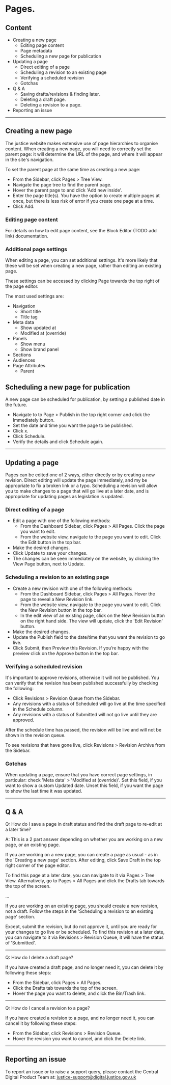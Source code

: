 # Pages.

## Content

- Creating a new page
  - Editing page content
  - Page metadata
  - Scheduling a new page for publication
- Updating a page
  - Direct editing of a page
  - Scheduling a revision to an existing page
  - Verifying a scheduled revision 
  - Gotchas
- Q & A
  - Saving drafts/revisions & finding later.
  - Deleting a draft page.
  - Deleting a revision to a page.
- Reporting an issue

---

## Creating a new page

The justice website makes extensive use of page hierarchies to organise content. 
When creating a new page, you will need to correctly set the parent page:
it will determine the URL of the page, and where it will appear in the site's navigation.

To set the parent page at the same time as creating a new page:

- From the Sidebar, click Pages > Tree View.
- Navigate the page tree to find the parent page.
- Hover the parent page to and click 'Add new inside'.
- Enter the page title(s).
  You have the option to create multiple pages at once, but there is less risk of error if you create one page at a time.
- Click Add.

### Editing page content

For details on how to edit page content, see the Block Editor (TODO add link) documentation.

### Additional page settings

When editing a page, you can set additional settings. 
It's more likely that these will be set when creating a new page, rather than editing an existing page.

These settings can be accessed by clicking Page towards the top right of the page editor.

The most used settings are:

- Navigation
  - Short title
  - Title tag
- Meta data
  - Show updated at
  - Modified at (override)
- Panels
  - Show menu
  - Show brand panel
- Sections
- Audiences
- Page Attributes
  - Parent

## Scheduling a new page for publication

A new page can be scheduled for publication, by setting a published date in the future.

- Navigate to to Page > Publish in the top right corner and click the Immediately button.
- Set the date and time you want the page to be published.
- Click x.
- Click Schedule.
- Verify the details and click Schedule again.

---

## Updating a page

Pages can be edited one of 2 ways, either directly or by creating a new revision. 
Direct editing will update the page immediately, and my be appropriate to fix a broken link or a typo.
Scheduling a revision will allow you to make changes to a page that will go live at a later date, 
and is appropriate for updating pages as legislation is updated.

### Direct editing of a page

- Edit a page with one of the following methods:
  - From the Dashboard Sidebar, click Pages > All Pages. Click the page you want to edit.
  - From the website view, navigate to the page you want to edit. Click the Edit button in the top bar.
- Make the desired changes.
- Click Update to save your changes.
- The changes can be seen immediately on the website, by clicking the View Page button, next to Update.

### Scheduling a revision to an existing page

- Create a new revision with one of the following methods:
  - From the Dashboard Sidebar, click Pages > All Pages. Hover the page to reveal a New Revision link.
  - From the website view, navigate to the page you want to edit. Click the New Revision button in the top bar.
  - In the edit view of an existing page, click on the New Revision button on the right hand side. 
    The view will update, click the 'Edit Revision' button.
- Make the desired changes.
- Update the Publish field to the date/time that you want the revision to go live.
- Click Submit, then Preview this Revision. If you’re happy with the preview click on the Approve button in the top bar.

### Verifying a scheduled revision 

It's important to approve revisions, otherwise it will not be published. You can verify that the revision has been published successfully by checking the following:

- Click Revisions > Revision Queue from the Sidebar.
- Any revisions with a status of Scheduled will go live at the time specified in the Schedule column.
- Any revisions with a status of Submitted will not go live until they are approved.

After the schedule time has passed, the revision will be live and will not be shown in the revision queue.

To see revisions that have gone live, click Revisions > Revision Archive from the Sidebar.

### Gotchas

When updating a page, ensure that you have correct page settings, in particular: check 'Meta data' > 'Modified at (override)'.
Set this field, if you want to show a custom Updated date. Unset this field, if you want the page to show the last time it was updated.

---

## Q & A

Q: How do I save a page in draft status and find the draft page to re-edit at a later time?

A: This is a 2 part answer depending on whether you are working on a new page, or an existing page.

If you are working on a new page, you can create a page as usual - as in the 'Creating a new page' section.
After editing, click Save Draft in the top right corner of the page editor.

To find this page at a later date, you can navigate to it via Pages > Tree View.
Alternatively, go to Pages > All Pages and click the Drafts tab towards the top of the screen.

...

If you are working on an existing page, you should create a new revision, not a draft.
Follow the steps in the 'Scheduling a revision to an existing page' section.

Except, submit the revision, but do not approve it, until you are ready for your changes to go live or be scheduled.
To find this revision at a later date, you can navigate to it via Revisions > Revision Queue, 
it will have the status of 'Submitted'.

---

Q: How do I delete a draft page?

If you have created a draft page, and no longer need it, you can delete it by following these steps:

- From the Sidebar, click Pages > All Pages.
- Click the Drafts tab towards the top of the screen.
- Hover the page you want to delete, and click the Bin/Trash link.

---

Q: How do I cancel a revision to a page?

If you have created a revision to a page, and no longer need it, you can cancel it by following these steps:

- From the Sidebar, click Revisions > Revision Queue.
- Hover the revision you want to cancel, and click the Delete link.

---

## Reporting an issue

To report an issue or to raise a support query, please contact the Central Digital Product Team at: justice-support@digital.justice.gov.uk
